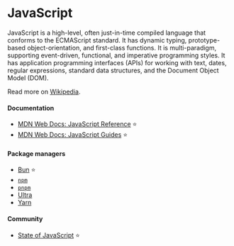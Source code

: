 # JavaScript

JavaScript is a high-level, often just-in-time compiled language that conforms to the ECMAScript standard. It has dynamic typing, prototype-based object-orientation, and first-class functions. It is multi-paradigm, supporting event-driven, functional, and imperative programming styles. It has application programming interfaces (APIs) for working with text, dates, regular expressions, standard data structures, and the Document Object Model (DOM).

Read more on [Wikipedia](https://en.wikipedia.org/wiki/JavaScript).

#### Documentation
- [MDN Web Docs: JavaScript Reference](https://developer.mozilla.org/en-US/docs/Web/JavaScript) ⭐
- [MDN Web Docs: JavaScript Guides](https://developer.mozilla.org/en-US/docs/Learn/JavaScript) ⭐

#### Package managers
- [Bun](https://bun.sh) ⭐
- [`npm`](https://github.com/npm/cli)
- [`pnpm`](https://pnpm.io)
- [Ultra](https://ultrapkg.dev)
- [Yarn](https://yarnpkg.com)

#### Community
- [State of JavaScript](https://stateofjs.com/en-us) ⭐
